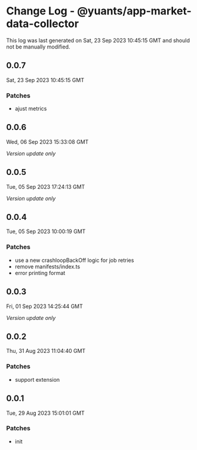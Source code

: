 # Change Log - @yuants/app-market-data-collector

This log was last generated on Sat, 23 Sep 2023 10:45:15 GMT and should not be manually modified.

## 0.0.7
Sat, 23 Sep 2023 10:45:15 GMT

### Patches

- ajust metrics

## 0.0.6
Wed, 06 Sep 2023 15:33:08 GMT

_Version update only_

## 0.0.5
Tue, 05 Sep 2023 17:24:13 GMT

_Version update only_

## 0.0.4
Tue, 05 Sep 2023 10:00:19 GMT

### Patches

- use a new crashloopBackOff logic for job retries
- remove manifests/index.ts
- error printing format

## 0.0.3
Fri, 01 Sep 2023 14:25:44 GMT

_Version update only_

## 0.0.2
Thu, 31 Aug 2023 11:04:40 GMT

### Patches

- support extension

## 0.0.1
Tue, 29 Aug 2023 15:01:01 GMT

### Patches

- init

